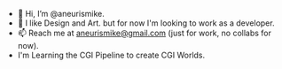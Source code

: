 - 👋 Hi, I’m @aneurismike.
- 👀 I like Design and Art. but for now I'm looking to work as a developer.
- 📫 Reach me at aneurismike@gmail.com (just for work, no collabs for now).
- I'm Learning the CGI Pipeline to create CGI Worlds.

<!---
aneurismike/aneurismike is a ✨ special ✨ repository because its `README.md` (this file) appears on your GitHub profile.
You can click the Preview link to take a look at your changes.
--->

